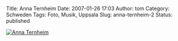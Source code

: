 Title: Anna Ternheim
Date: 2007-01-26 17:03
Author: tom
Category: Schweden
Tags: Foto, Musik, Uppsala
Slug: anna-ternheim-2
Status: published

[![Anna
Ternheim](/pic/ternheim2_s.jpg "Anna Ternheim")](/pic/ternheim2_l.jpg)


